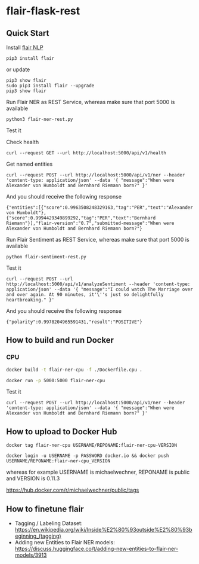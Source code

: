# flair-flask-rest

## Quick Start

Install [flair NLP](https://github.com/flairNLP/flair)

```
pip3 install flair
```

or update

```
pip3 show flair
sudo pip3 install flair --upgrade
pip3 show flair
```

Run Flair NER as REST Service, whereas make sure that port 5000 is available

```
python3 flair-ner-rest.py
```

Test it

Check health

```
curl --request GET --url http://localhost:5000/api/v1/health
```

Get named entities

```
curl --request POST --url http://localhost:5000/api/v1/ner --header 'content-type: application/json' --data '{ "message":"When were Alexander von Humboldt and Bernhard Riemann born?" }'
```

And you should receive the following response

```
{"entities":[{"score":0.9963508248329163,"tag":"PER","text":"Alexander von Humboldt"},{"score":0.9994429349899292,"tag":"PER","text":"Bernhard Riemann"}],"flair-version":"0.7","submitted-message":"When were Alexander von Humboldt and Bernhard Riemann born?"}
```

Run Flair Sentiment as REST Service, whereas make sure that port 5000 is available

```
python flair-sentiment-rest.py
```

Test it

```
curl --request POST --url http://localhost:5000/api/v1/analyzeSentiment --header 'content-type: application/json' --data '{ "message":"I could watch The Marriage over and over again. At 90 minutes, it'\''s just so delightfully heartbreaking." }'
```

And you should receive the following response

```
{"polarity":0.9978204965591431,"result":"POSITIVE"}
```

## How to build and run Docker

### CPU

```bash
docker build -t flair-ner-cpu -f ./Dockerfile.cpu .
```

```bash
docker run -p 5000:5000 flair-ner-cpu
```

Test it

```
curl --request POST --url http://localhost:5000/api/v1/ner --header 'content-type: application/json' --data '{ "message":"When were Alexander von Humboldt and Bernhard Riemann born?" }'
```

## How to upload to Docker Hub

```
docker tag flair-ner-cpu USERNAME/REPONAME:flair-ner-cpu-VERSION
```

```
docker login -u USERNAME -p PASSWORD docker.io && docker push USERNAME/REPONAME:flair-ner-cpu_VERSION
```

whereas for example USERNAME is michaelwechner, REPONAME is public and VERSION is 0.11.3

https://hub.docker.com/r/michaelwechner/public/tags

## How to finetune flair

- Tagging / Labeling Dataset: https://en.wikipedia.org/wiki/Inside%E2%80%93outside%E2%80%93beginning_(tagging)
- Adding new Entities to Flair NER models: https://discuss.huggingface.co/t/adding-new-entities-to-flair-ner-models/3913
